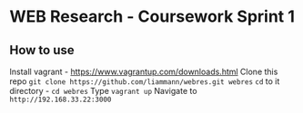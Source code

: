 # WEB Research - Coursework Sprint 1 

## How to use
Install vagrant - https://www.vagrantup.com/downloads.html
Clone this repo `git clone https://github.com/liammann/webres.git webres`
`cd` to it directory - `cd webres` 
Type `vagrant up`
Navigate to `http://192.168.33.22:3000`

